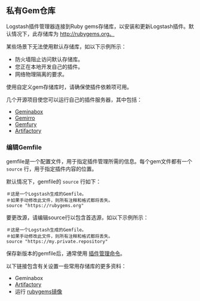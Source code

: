 ## 私有Gem仓库

Logstash插件管理器连接到Ruby gems存储库，以安装和更新Logstash插件。默认情况下，此存储库为 http://rubygems.org。

某些场景下无法使用默认存储库，如以下示例所示：

- 防火墙阻止访问默认存储库。
- 您正在本地开发自己的插件。
- 网络物理隔离的要求。

使用自定义gem存储库时，请确保使插件依赖项可用。

几个开源项目使您可以运行自己的插件服务器，其中包括：

- [Geminabox](https://github.com/geminabox/geminabox)
- [Gemirro](https://github.com/PierreRambaud/gemirro)
- [Gemfury](https://gemfury.com)
- [Artifactory](https://jfrog.com/open-source/)

### 编辑Gemfile

gemfile是一个配置文件，用于指定插件管理所需的信息。每个gem文件都有一个 `source` 行，用于指定插件内容的位置。

默认情况下，gemfile的 `source` 行如下：

```shell
＃这是一个Logstash生成的Gemfile。
＃如果手动修改此文件，则所有注释和格式都将丢失。
source "https://rubygems.org"
```

要更改源，请编辑source行以包含首选源，如以下示例所示：

```shell
＃这是一个Logstash生成的Gemfile。
＃如果手动修改此文件，则所有注释和格式都将丢失。
source "https://my.private.repository"
```

保存新版本的gemfile后，通常使用 [插件管理命令](../16-Working-with-plugins/README.md)。

以下链接包含有关设置一些常用存储库的更多资料：

- Geminabox
- [Artifactory](https://www.jfrog.com/confluence/display/RTF/RubyGems+Repositories)
- 运行 [rubygems镜像](https://guides.rubygems.org/run-your-own-gem-server/)